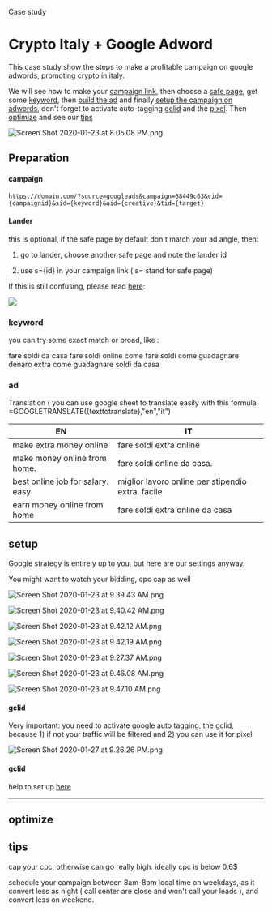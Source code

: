  Case study

# Crypto Italy + Google Adword

This case study show the steps to make a profitable campaign on google adwords, promoting crypto in italy. 

We will see how to make your [campaign link](#campaign), then choose a [safe page](#lander), get some [keyword](#keyword),  then [build the ad](#ad) and finally [setup the campaign on adwords](#setup), don't forget to activate auto-tagging [gclid](#gclid) and the [pixel](#pixel). Then [optimize](#optimize) and see our [tips](#tips)

![Screen Shot 2020-01-23 at 8.05.08 PM.png](https://raw.githubusercontent.com/blackhatflow/storage/master/2020/01/23-20-05-17-Screen%20Shot%202020-01-23%20at%208.05.08%20PM.png)

## Preparation

#### campaign

```
https://domain.com/?source=googleads&campaign=68449c63&cid={campaignid}&sid={keyword}&aid={creative}&tid={target}
```

#### Lander

this is optional,  if the safe page by default don't match your ad angle, then: 

1. go to lander, choose another safe page and note the lander id 

2. use s={id} in your campaign link ( s= stand for safe page)

If this is still confusing, please read [here](customize_lander):

![](https://raw.githubusercontent.com/blackhatflow/storage/master/2020/01/16-20-53-52-Screen%20Shot%202020-01-16%20at%208.53.04%20PM.png)

### keyword

you can try some exact match or broad, like : 

fare soldi da casa
fare soldi online
come fare soldi
come guadagnare denaro extra
come guadagnare soldi da casa

### ad

Translation ( you can use google sheet to translate easily with this formula =GOOGLETRANSLATE({texttotranslate},"en","it")

| EN                               | IT                                                |
| -------------------------------- | ------------------------------------------------- |
| make extra money online          | fare soldi extra online                           |
| make money online from home.     | fare soldi online da casa.                        |
| best online job for salary. easy | miglior lavoro online per stipendio extra. facile |
| earn money online from home      | fare soldi extra online da casa                   |

## setup

Google strategy is entirely up to you, but here are our settings anyway.

You might want to watch your bidding, cpc cap as well

![Screen Shot 2020-01-23 at 9.39.43 AM.png](https://raw.githubusercontent.com/blackhatflow/storage/master/2020/01/23-09-40-16-Screen%20Shot%202020-01-23%20at%209.39.43%20AM.png)

![Screen Shot 2020-01-23 at 9.40.42 AM.png](https://raw.githubusercontent.com/blackhatflow/storage/master/2020/01/23-09-42-58-Screen%20Shot%202020-01-23%20at%209.40.42%20AM.png)

![Screen Shot 2020-01-23 at 9.42.12 AM.png](https://raw.githubusercontent.com/blackhatflow/storage/master/2020/01/23-09-42-44-Screen%20Shot%202020-01-23%20at%209.42.12%20AM.png)

![Screen Shot 2020-01-23 at 9.42.19 AM.png](https://raw.githubusercontent.com/blackhatflow/storage/master/2020/01/23-09-42-40-Screen%20Shot%202020-01-23%20at%209.42.19%20AM.png)

![Screen Shot 2020-01-23 at 9.27.37 AM.png](https://raw.githubusercontent.com/blackhatflow/storage/master/2020/01/23-09-27-46-Screen%20Shot%202020-01-23%20at%209.27.37%20AM.png)

![Screen Shot 2020-01-23 at 9.46.08 AM.png](https://raw.githubusercontent.com/blackhatflow/storage/master/2020/01/23-09-46-18-Screen%20Shot%202020-01-23%20at%209.46.08%20AM.png)

![Screen Shot 2020-01-23 at 9.47.10 AM.png](https://raw.githubusercontent.com/blackhatflow/storage/master/2020/01/23-09-47-21-Screen%20Shot%202020-01-23%20at%209.47.10%20AM.png)



#### gclid

Very important: you need to activate google auto tagging, the gclid, because 1) if not  your traffic will be filtered and 2) you can use it for pixel

![Screen Shot 2020-01-27 at 9.26.26 PM.png](https://raw.githubusercontent.com/blackhatflow/storage/master/2020/01/27-21-26-29-Screen%20Shot%202020-01-27%20at%209.26.26%20PM.png)



#### gclid

help to set up [here](/google_pixel)



----



## optimize



## tips

cap your cpc, otherwise can go really high. ideally cpc is below 0.6$

schedule your campaign between 8am-8pm local time on weekdays, as it convert less as night ( call center are close and won't call your leads ), and convert less on weekend.


